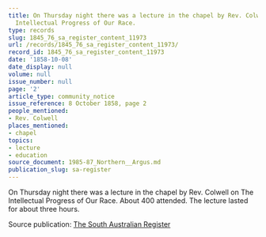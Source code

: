 ```yaml
---
title: On Thursday night there was a lecture in the chapel by Rev. Colwell on The
  Intellectual Progress of Our Race.
type: records
slug: 1845_76_sa_register_content_11973
url: /records/1845_76_sa_register_content_11973/
record_id: 1845_76_sa_register_content_11973
date: '1858-10-08'
date_display: null
volume: null
issue_number: null
page: '2'
article_type: community_notice
issue_reference: 8 October 1858, page 2
people_mentioned:
- Rev. Colwell
places_mentioned:
- chapel
topics:
- lecture
- education
source_document: 1985-87_Northern__Argus.md
publication_slug: sa-register
---
```


On Thursday night there was a lecture in the chapel by Rev. Colwell on The Intellectual Progress of Our Race.  About 400 attended.  The lecture lasted for about three hours.

Source publication: [The South Australian Register](/publications/sa-register/)
